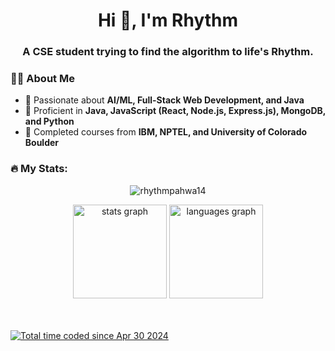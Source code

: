 <div>
  <h1 align="center">Hi 👋, I'm Rhythm</h1>
  <h3 align="center">A CSE student trying to find the algorithm to life's Rhythm.</h3>
</div>

<h3>👨‍💻 About Me</h3>
<ul>
  <li>💬 Passionate about <b> AI/ML, Full-Stack Web Development, and Java</b></li>
  <li>🔧 Proficient in <b>Java, JavaScript (React, Node.js, Express.js), MongoDB, and Python</b></li>
  <li>🏅 Completed courses from <b>IBM, NPTEL, and University of Colorado Boulder</b></li>
</ul>



<h3 align="left">🔥   My Stats:</h3>

<div align="center">
  <p><img align="center" src="https://github-readme-streak-stats.herokuapp.com/?user=rhythmpahwa14&theme=dracula" alt="rhythmpahwa14" /></p>
  <img src="https://github-readme-stats.vercel.app/api?username=rhythmpahwa14&hide_title=false&hide_rank=false&show_icons=true&include_all_commits=true&count_private=true&disable_animations=false&theme=dracula&locale=en&hide_border=false&order=1" height="150" alt="stats graph" />
  <img src="https://github-readme-stats.vercel.app/api/top-langs?username=rhythmpahwa14&locale=en&hide_title=false&layout=compact&card_width=320&langs_count=8&theme=dracula&hide_border=false&order=2" height="150" alt="languages graph" />
</div>

<br><br>
<a href="https://wakatime.com/@4cd19b97-26c7-4594-acb3-eb53ad1ebff1">
  <img src="https://wakatime.com/badge/user/4cd19b97-26c7-4594-acb3-eb53ad1ebff1.svg" alt="Total time coded since Apr 30 2024" />
</a>
<br><br>
